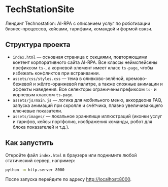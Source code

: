 # TechStationSite

Лендинг Technostation: AI-RPA с описанием услуг по роботизации бизнес-процессов, кейсами, тарифами, командой и формой связи.

## Структура проекта
- `index.html` — основная страница с секциями, повторяющими контент корпоративного сайта AI-RPA. Все классы неймспейсены префиксом `ts-`, а корневой элемент имеет класс `ts-page`, чтобы избежать конфликтов при встраивании.
- `assets/css/styles.css` — тема в оливково-зелёной, кремово-бежевой и жёлто-оранжевой палитре, а также сложные анимации и эффекты наведения. Все селекторы ограничены префиксом `ts-` и корневым классом `ts-page`.
- `assets/js/main.js` — логика для мобильного меню, аккордеона FAQ, запуска анимаций при скролле и счётчика, плавно увеличивающего ключевые показатели.
- `assets/images/` — локальное хранилище иллюстраций (иконки услуг и тарифов, кейсы портфолио, изображения команды, робот для блока показателей и т.д.).


## Как запустить
Откройте файл `index.html` в браузере или поднимите любой статический сервер, например:

```bash
python -m http.server 8000
```

После запуска перейдите по адресу [http://localhost:8000](http://localhost:8000).
